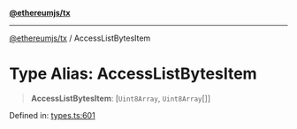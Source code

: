 [**@ethereumjs/tx**](../README.md)

***

[@ethereumjs/tx](../README.md) / AccessListBytesItem

# Type Alias: AccessListBytesItem

> **AccessListBytesItem**: \[`Uint8Array`, `Uint8Array`[]\]

Defined in: [types.ts:601](https://github.com/Dargon789/ethereumjs-monorepo/blob/master/packages/tx/src/types.ts#L601)
